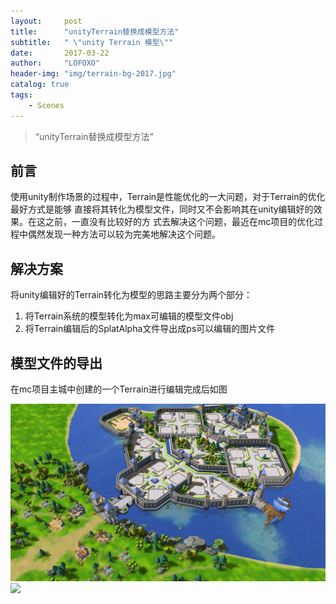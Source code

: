 ```yaml
---
layout:     post
title:      "unityTerrain替换成模型方法"
subtitle:   " \"unity Terrain 模型\""
date:       2017-03-22
author:     "LOFOXO"
header-img: "img/terrain-bg-2017.jpg"
catalog: true
tags:
    - Scenes
---
```


> “unityTerrain替换成模型方法”

前言
--
使用unity制作场景的过程中，Terrain是性能优化的一大问题，对于Terrain的优化最好方式是能够
直接将其转化为模型文件，同时又不会影响其在unity编辑好的效果。在这之前，一直没有比较好的方
式去解决这个问题，最近在mc项目的优化过程中偶然发现一种方法可以较为完美地解决这个问题。

解决方案
----

将unity编辑好的Terrain转化为模型的思路主要分为两个部分：

 1. 将Terrain系统的模型转化为max可编辑的模型文件obj
 2. 将Terrain编辑后的SplatAlpha文件导出成ps可以编辑的图片文件


模型文件的导出
--------
在mc项目主城中创建的一个Terrain进行编辑完成后如图

![](/img/post-terrain/post-terrain-01.jpg)
![](/img/in-post/post-nextgen-web-pwa/flipkart-2.jpeg)
